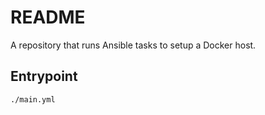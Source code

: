 # README
A repository that runs Ansible tasks to setup a Docker host.

## Entrypoint
```
./main.yml
```
